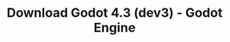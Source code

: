 ---
# Generated by /scripts/js/download_archive_generator !!! do not edit by hand !!!
title: 'Download Godot 4.3 (dev3) - Godot Engine'
type: 'download/archive'
name: '4.3'
flavor: 'dev3'
release_date: '2024-02-08T03:00:00-00:00'
release_notes: '/article/dev-snapshot-godot-4-3-dev-3/'
links:
  android.apk:
    name: 'android.apk'
    title: 'Android'
    caption: 'Universal APK (ARM64 + ARMv7 + x86_64 + x86)'
    tags:
      - 'APK download'
      - 'ARM64/v7'
      - 'x86 (64 & 32 bit)'
    hosts:
      github_builds:
        regular: 'https://github.com/godotengine/godot-builds/releases/download/4.3-dev3/Godot_v4.3-dev3_android_editor.apk'
        mono: '#'
      github:
        regular: 'https://github.com/godotengine/godot/releases/download/4.3-dev3/Godot_v4.3-dev3_android_editor.apk'
        mono: '#'
  linux.64:
    name: 'linux.64'
    title: 'Linux'
    caption: 'Standard (x86_64)'
    tags:
      - '64 bit'
    hosts:
      github_builds:
        regular: 'https://github.com/godotengine/godot-builds/releases/download/4.3-dev3/Godot_v4.3-dev3_linux.x86_64.zip'
        mono: 'https://github.com/godotengine/godot-builds/releases/download/4.3-dev3/Godot_v4.3-dev3_mono_linux_x86_64.zip'
      github:
        regular: 'https://github.com/godotengine/godot/releases/download/4.3-dev3/Godot_v4.3-dev3_linux.x86_64.zip'
        mono: 'https://github.com/godotengine/godot/releases/download/4.3-dev3/Godot_v4.3-dev3_mono_linux_x86_64.zip'
  macos.universal:
    name: 'macos.universal'
    title: 'macOS'
    caption: 'Universal (x86_64 + Apple Silicon)'
    tags:
      - 'Intel/Apple Silicon'
      - '64 bit'
    hosts:
      github_builds:
        regular: 'https://github.com/godotengine/godot-builds/releases/download/4.3-dev3/Godot_v4.3-dev3_macos.universal.zip'
        mono: 'https://github.com/godotengine/godot-builds/releases/download/4.3-dev3/Godot_v4.3-dev3_mono_macos.universal.zip'
      github:
        regular: 'https://github.com/godotengine/godot/releases/download/4.3-dev3/Godot_v4.3-dev3_macos.universal.zip'
        mono: 'https://github.com/godotengine/godot/releases/download/4.3-dev3/Godot_v4.3-dev3_mono_macos.universal.zip'
  windows.64:
    name: 'windows.64'
    title: 'Windows'
    caption: 'Standard (x86_64)'
    tags:
      - '64 bit'
    hosts:
      github_builds:
        regular: 'https://github.com/godotengine/godot-builds/releases/download/4.3-dev3/Godot_v4.3-dev3_win64.exe.zip'
        mono: 'https://github.com/godotengine/godot-builds/releases/download/4.3-dev3/Godot_v4.3-dev3_mono_win64.zip'
      github:
        regular: 'https://github.com/godotengine/godot/releases/download/4.3-dev3/Godot_v4.3-dev3_win64.exe.zip'
        mono: 'https://github.com/godotengine/godot/releases/download/4.3-dev3/Godot_v4.3-dev3_mono_win64.zip'
  web:
    name: 'web'
    title: 'Web editor'
    caption: ''
    tags:
      - 'Self-hosted'
      - 'Cross-platform'
    hosts:
      github_builds:
        regular: 'https://github.com/godotengine/godot-builds/releases/download/4.3-dev3/Godot_v4.3-dev3_web_editor.zip'
        mono: '#'
      github:
        regular: 'https://github.com/godotengine/godot/releases/download/4.3-dev3/Godot_v4.3-dev3_web_editor.zip'
        mono: '#'
  linux.arm64:
    name: 'linux.arm64'
    title: 'Linux'
    caption: 'Standard (ARM64)'
    tags:
      - 'ARM64'
      - '64 bit'
    hosts:
      github_builds:
        regular: 'https://github.com/godotengine/godot-builds/releases/download/4.3-dev3/Godot_v4.3-dev3_linux.arm64.zip'
        mono: 'https://github.com/godotengine/godot-builds/releases/download/4.3-dev3/Godot_v4.3-dev3_mono_linux_arm64.zip'
      github:
        regular: 'https://github.com/godotengine/godot/releases/download/4.3-dev3/Godot_v4.3-dev3_linux.arm64.zip'
        mono: 'https://github.com/godotengine/godot/releases/download/4.3-dev3/Godot_v4.3-dev3_mono_linux_arm64.zip'
  linux.32:
    name: 'linux.32'
    title: 'Linux'
    caption: 'Standard (x86)'
    tags:
      - '32 bit'
    hosts:
      github_builds:
        regular: 'https://github.com/godotengine/godot-builds/releases/download/4.3-dev3/Godot_v4.3-dev3_linux.x86_32.zip'
        mono: 'https://github.com/godotengine/godot-builds/releases/download/4.3-dev3/Godot_v4.3-dev3_mono_linux_x86_32.zip'
      github:
        regular: 'https://github.com/godotengine/godot/releases/download/4.3-dev3/Godot_v4.3-dev3_linux.x86_32.zip'
        mono: 'https://github.com/godotengine/godot/releases/download/4.3-dev3/Godot_v4.3-dev3_mono_linux_x86_32.zip'
  linux.arm32:
    name: 'linux.arm32'
    title: 'Linux'
    caption: 'Standard (ARM32)'
    tags:
      - 'ARM32'
      - '32 bit'
    hosts:
      github_builds:
        regular: 'https://github.com/godotengine/godot-builds/releases/download/4.3-dev3/Godot_v4.3-dev3_linux.arm32.zip'
        mono: 'https://github.com/godotengine/godot-builds/releases/download/4.3-dev3/Godot_v4.3-dev3_mono_linux_arm32.zip'
      github:
        regular: 'https://github.com/godotengine/godot/releases/download/4.3-dev3/Godot_v4.3-dev3_linux.arm32.zip'
        mono: 'https://github.com/godotengine/godot/releases/download/4.3-dev3/Godot_v4.3-dev3_mono_linux_arm32.zip'
  windows.32:
    name: 'windows.32'
    title: 'Windows'
    caption: 'Standard (x86)'
    tags:
      - '32 bit'
    hosts:
      github_builds:
        regular: 'https://github.com/godotengine/godot-builds/releases/download/4.3-dev3/Godot_v4.3-dev3_win32.exe.zip'
        mono: 'https://github.com/godotengine/godot-builds/releases/download/4.3-dev3/Godot_v4.3-dev3_mono_win32.zip'
      github:
        regular: 'https://github.com/godotengine/godot/releases/download/4.3-dev3/Godot_v4.3-dev3_win32.exe.zip'
        mono: 'https://github.com/godotengine/godot/releases/download/4.3-dev3/Godot_v4.3-dev3_mono_win32.zip'
  aar_library:
    name: 'aar_library'
    title: 'AAR library'
    caption: ''
    tags:
      - 'Android plugins'
      - 'Java'
      - 'Kotlin'
    hosts:
      github_builds:
        regular: 'https://github.com/godotengine/godot-builds/releases/download/4.3-dev3/godot-lib.4.3.dev3.template_release.aar'
        mono: '#'
      github:
        regular: 'https://github.com/godotengine/godot/releases/download/4.3-dev3/godot-lib.4.3.dev3.template_release.aar'
        mono: '#'
  templates:
    name: 'templates'
    title: 'Export templates'
    caption: ''
    tags:
      - 'Used to export your games to all supported platforms'
    hosts:
      github_builds:
        regular: 'https://github.com/godotengine/godot-builds/releases/download/4.3-dev3/Godot_v4.3-dev3_export_templates.tpz'
        mono: 'https://github.com/godotengine/godot-builds/releases/download/4.3-dev3/Godot_v4.3-dev3_mono_export_templates.tpz'
      github:
        regular: 'https://github.com/godotengine/godot/releases/download/4.3-dev3/Godot_v4.3-dev3_export_templates.tpz'
        mono: 'https://github.com/godotengine/godot/releases/download/4.3-dev3/Godot_v4.3-dev3_mono_export_templates.tpz'
primaryPlatforms:
  - 'android.apk'
  - 'linux.64'
  - 'macos.universal'
  - 'windows.64'
  - 'web'
  - 'templates'
---